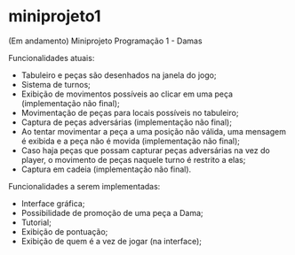# miniprojeto1
(Em andamento) Miniprojeto Programação 1 - Damas

Funcionalidades atuais:
- Tabuleiro e peças são desenhados na janela do jogo;
- Sistema de turnos;
- Exibição de movimentos possíveis ao clicar em uma peça (implementação não final);
- Movimentação de peças para locais possíveis no tabuleiro;
- Captura de peças adversárias (implementação não final);
- Ao tentar movimentar a peça a uma posição não válida, uma mensagem é exibida e a peça não é movida (implementação não final);
- Caso haja peças que possam capturar peças adversárias na vez do player, o movimento de peças naquele turno é restrito a elas;
- Captura em cadeia (implementação não final).

Funcionalidades a serem implementadas:
- Interface gráfica;
- Possibilidade de promoção de uma peça a Dama;
- Tutorial;
- Exibição de pontuação;
- Exibição de quem é a vez de jogar (na interface);
